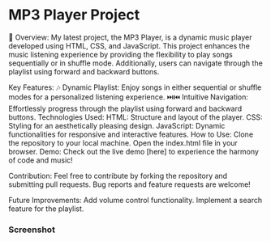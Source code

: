 <h1>MP3 Player Project </h1>🎵
Overview:
My latest project, the MP3 Player, is a dynamic music player developed using HTML, CSS, and JavaScript. This project enhances the music listening experience by providing the flexibility to play songs sequentially or in shuffle mode. Additionally, users can navigate through the playlist using forward and backward buttons.

Key Features:
🎶 Dynamic Playlist: Enjoy songs in either sequential or shuffle modes for a personalized listening experience.
⏭️⏮️ Intuitive Navigation: Effortlessly progress through the playlist using forward and backward buttons.
Technologies Used:
HTML: Structure and layout of the player.
CSS: Styling for an aesthetically pleasing design.
JavaScript: Dynamic functionalities for responsive and interactive features.
How to Use:
Clone the repository to your local machine.
Open the index.html file in your browser.
Demo:
Check out the live demo [here] to experience the harmony of code and music!

Contribution:
Feel free to contribute by forking the repository and submitting pull requests. Bug reports and feature requests are welcome!

Future Improvements:
 Add volume control functionality.
 Implement a search feature for the playlist.



<h3>Screenshot</h3>